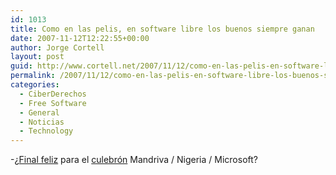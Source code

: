 ```yaml
---
id: 1013
title: Como en las pelis, en software libre los buenos siempre ganan
date: 2007-11-12T12:22:55+00:00
author: Jorge Cortell
layout: post
guid: http://www.cortell.net/2007/11/12/como-en-las-pelis-en-software-libre-los-buenos-siempre-ganan/
permalink: /2007/11/12/como-en-las-pelis-en-software-libre-los-buenos-siempre-ganan/
categories:
  - CiberDerechos
  - Free Software
  - General
  - Noticias
  - Technology
---
```

-¿<a target="_blank" title="computerworlduk.com" href="http://www.computerworlduk.com/management/government-law/public-sector/news/index.cfm?newsid=6124">Final feliz</a> para el <a target="_blank" title="Entrada explicativa en mi blog" href="http://www.cortell.net/2007/11/05/nigeria-corrupcion-microsoft-y-linux/">culebrón</a> Mandriva / Nigeria / Microsoft?